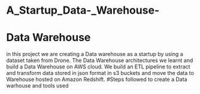 # A_Startup_Data-_Warehouse-
# Data Warehouse
in this project we are  creating a Data warehouse as a startup by using a dataset taken from Drone.
The Data Warehouse architectures we learnt and build a Data Warehouse on AWS cloud. We build an ETL pipeline to extract and transform data stored in json format in s3 buckets and move the data to Warehouse hosted on Amazon Redshift.
#Steps followed to create a Data warhouse and tools used
